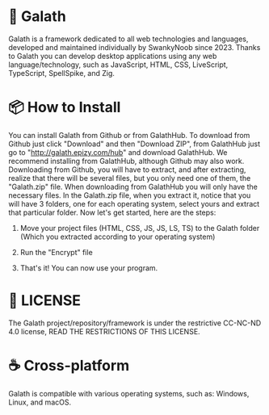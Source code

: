 # 🚀 Galath
Galath is a framework dedicated to all web technologies and languages, developed and maintained individually by SwankyNoob since 2023. Thanks to Galath you can develop desktop applications using any web language/technology, such as JavaScript, HTML, CSS, LiveScript, TypeScript, SpellSpike, and Zig. 

# 📦 How to Install
You can install Galath from Github or from GalathHub. To download from Github just click "Download" and then "Download ZIP", from GalathHub just go to "http://galath.epizy.com/hub" and download GalathHub. We recommend installing from GalathHub, although Github may also work. Downloading from Github, you will have to extract, and after extracting, realize that there will be several files, but you only need one of them, the "Galath.zip" file. When downloading from GalathHub you will only have the necessary files. In the Galath.zip file, when you extract it, notice that you will have 3 folders, one for each operating system, select yours and extract that particular folder. Now let's get started, here are the steps:

1. Move your project files (HTML, CSS, JS, JS, LS, TS) to the Galath folder (Which you extracted according to your operating system)

2. Run the "Encrypt" file

3. That's it! You can now use your program.

# 📖 LICENSE
The Galath project/repository/framework is under the restrictive CC-NC-ND 4.0 license, READ THE RESTRICTIONS OF THIS LICENSE.

# ☕ Cross-platform
Galath is compatible with various operating systems, such as:
Windows, Linux, and macOS.
